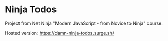 # Ninja Todos

Project from Net Ninja "Modern JavaScript - from Novice to Ninja" course.

Hosted version: https://damn-ninja-todos.surge.sh/
